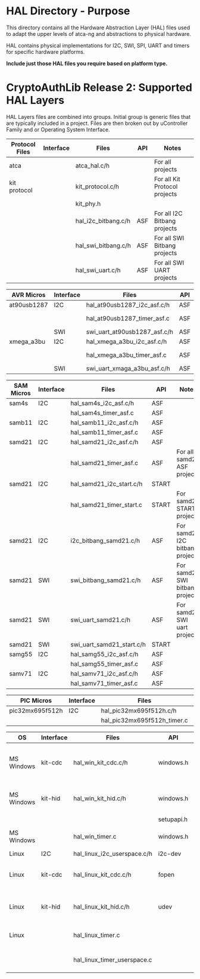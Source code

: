 HAL Directory - Purpose
===========================
This directory contains all the Hardware Abstraction Layer (HAL) files used to adapt the 
upper levels of atca-ng and abstractions to physical hardware.

HAL contains physical implementations for I2C, SWI, SPI, UART and timers for specific
hardware platforms.

**Include just those HAL files you require based on platform type.**



CryptoAuthLib Release 2: Supported HAL Layers
=============================================

HAL Layers files are combined into groups. Initial group is generic files that are typically included in a project.
Files are then broken out by uController Family and or Operating System Interface.


| Protocol Files | Interface  | Files                        | API         | Notes                              |
|----------------|------------|------------------------------|-------------|------------------------------------|
|atca            |            | atca_hal.c/h                 |             | For all projects                   |
|kit protocol    |            | kit_protocol.c/h             |             | For all Kit Protocol projects      |
|                |            | kit_phy.h                    |             |                                    |
|                |            | hal_i2c_bitbang.c/h          | ASF         | For all I2C Bitbang projects       |
|                |            | hal_swi_bitbang.c/h          | ASF         | For all SWI Bitbang projects       |
|                |            | hal_swi_uart.c/h             | ASF         | For all SWI UART projects          |



|AVR Micros      | Interface  | Files                        | API         | Notes                              |
|----------------|------------|------------------------------|-------------|------------------------------------|
|at90usb1287     |   I2C      | hal_at90usb1287_i2c_asf.c/h  | ASF         |                                    |
|                |            | hal_at90usb1287_timer_asf.c  | ASF         | For all at90USB1287                |
|                |   SWI      | swi_uart_at90usb1287_asf.c/h | ASF         |                                    |
|xmega_a3bu      |   I2C      | hal_xmega_a3bu_i2c_asf.c/h   | ASF         |                                    |
|                |            | hal_xmega_a3bu_timer_asf.c   | ASF         | For all xmega_a3bu                 |
|                |   SWI      | swi_uart_xmaga_a3bu_asf.c/h  | ASF         |                                    |


|SAM Micros      | Interface  | Files                        | API         | Notes                              |
|----------------|------------|------------------------------|-------------|------------------------------------|
|sam4s           |   I2C      | hal_sam4s_i2c_asf.c/h        | ASF         |                                    |
|                |            | hal_sam4s_timer_asf.c        | ASF         |                                    |
|samb11          |   I2C      | hal_samb11_i2c_asf.c/h       | ASF         |                                    |
|                |            | hal_samb11_timer_asf.c       | ASF         |                                    |
|samd21          |   I2C      | hal_samd21_i2c_asf.c/h       | ASF         |                                    |
|                |            | hal_samd21_timer_asf.c       | ASF         | For all samd21 ASF projects        |
|samd21          |   I2C      | hal_samd21_i2c_start.c/h     | START       |                                    |
                 |            | hal_samd21_timer_start.c     | START       | For samd21 START projects          |
|samd21          |   I2C      | i2c_bitbang_samd21.c/h       | ASF         | For samd21 I2C bitbang projects    |
|samd21          |   SWI      | swi_bitbang_samd21.c/h       | ASF         | For samd21 SWI bitbang projects    |
|samd21          |   SWI      | swi_uart_samd21.c/h          | ASF         | For samd21 SWI uart projects       |
|samd21          |   SWI      | swi_uart_samd21_start.c/h    | START       |                                    |
|samg55          |   I2C      | hal_samg55_i2c_asf.c/h       | ASF         |                                    |
|                |            | hal_samg55_timer_asf.c       | ASF         |                                    |
|samv71          |   I2C      | hal_samv71_i2c_asf.c/h       | ASF         |                                    |
|                |            | hal_samv71_timer_asf.c       | ASF         |                                    |


|PIC Micros      | Interface  | Files                        | API         | Notes                              |
|----------------|------------|------------------------------|-------------|------------------------------------|
|pic32mx695f512h |   I2C      | hal_pic32mx695f512h.c/h      | plib.h      |                                    |
|                |            | hal_pic32mx695f512h_timer.c  | plib.h      |                                    |



| OS             | Interface  | Files                        | API         | Notes                              |
|----------------|------------|------------------------------|-------------|------------------------------------|
| MS Windows     |  kit-cdc   | hal_win_kit_cdc.c/h          | windows.h   | For all windows USB CDC projects   |
| MS Windows     |  kit-hid   | hal_win_kit_hid.c/h          | windows.h   | For all windows USB HID projects   |
|                |            |                              | setupapi.h  |                                    |
| MS Windows     |            | hal_win_timer.c              | windows.h   | For all windows projects           | 
| Linux          |    I2C     | hal_linux_i2c_userspace.c/h  | i2c-dev     |                                    |
| Linux          |  kit-cdc   | hal_linux_kit_cdc.c/h        | fopen       | For USB Linux CDC projects         |
| Linux          |  kit-hid   | hal_linux_kit_hid.c/h        | udev        | For USB Linux HID Projects         |
| Linux          |            | hal_linux_timer.c            |             | For all Linux projects             |
|                |            | hal_linux_timer_userspace.c  |             | For all Linux projects             |

                  